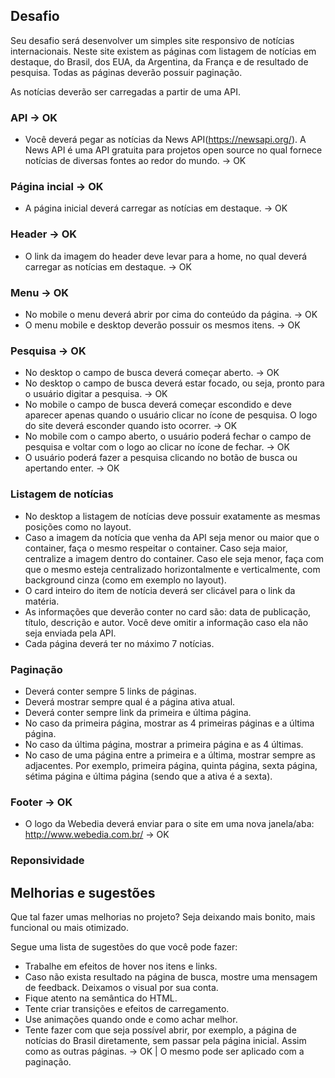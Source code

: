 ## Desafio
Seu desafio será desenvolver um simples site responsivo de notícias internacionais. Neste site existem as páginas com listagem de notícias em destaque, do Brasil, dos EUA, da Argentina, da França e de resultado de pesquisa. Todas as páginas deverão possuir paginação.

As notícias deverão ser carregadas a partir de uma API.

### API -> OK

- Você deverá pegar as notícias da News API(https://newsapi.org/). A News API é uma API gratuita para projetos open source no qual fornece notícias de diversas fontes ao redor do mundo. -> OK

### Página incial -> OK

- A página inicial deverá carregar as notícias em destaque. -> OK

### Header -> OK

- O link da imagem do header deve levar para a home, no qual deverá carregar as notícias em destaque. -> OK

### Menu -> OK

- No mobile o menu deverá abrir por cima do conteúdo da página. -> OK
- O menu mobile e desktop deverão possuir os mesmos itens. -> OK

### Pesquisa -> OK

- No desktop o campo de busca deverá começar aberto. -> OK
- No desktop o campo de busca deverá estar focado, ou seja, pronto para o usuário digitar a pesquisa. -> OK
- No mobile o campo de busca deverá começar escondido e deve aparecer apenas quando o usuário clicar no  ícone de pesquisa. O logo do site deverá esconder quando isto ocorrer. -> OK
- No mobile com o campo aberto, o usuário poderá fechar o campo de pesquisa e voltar com o logo ao clicar no ícone de fechar. -> OK
- O usuário poderá fazer a pesquisa clicando no botão de busca ou apertando enter. -> OK

### Listagem de notícias

- No desktop a listagem de notícias deve possuir exatamente as mesmas posições como no layout.
- Caso a imagem da notícia que venha da API seja menor ou maior que o container, faça o mesmo respeitar o container. Caso seja maior, centralize a imagem dentro do container. Caso ele seja menor, faça com que o mesmo esteja centralizado horizontalmente e verticalmente, com background cinza (como em exemplo no layout).
- O card inteiro do item de notícia deverá ser clicável para o link da matéria.
- As informações que deverão conter no card são: data de publicação, título, descrição e autor. Você deve omitir a informação caso ela não seja enviada pela API.
- Cada página deverá ter no máximo 7 notícias.

### Paginação

- Deverá conter sempre 5 links de páginas.
- Deverá mostrar sempre qual é a página ativa atual.
- Deverá conter sempre link da primeira e última página.
- No caso da primeira página, mostrar as 4 primeiras páginas e a última página.
- No caso da última página, mostrar a primeira página e as 4 últimas.
- No caso de uma página entre a primeira e a última, mostrar sempre as adjacentes. Por exemplo, primeira página, quinta página, sexta página, sétima página e última página (sendo que a ativa é a sexta).

### Footer -> OK

- O logo da Webedia deverá enviar para o site em uma nova janela/aba: http://www.webedia.com.br/ -> OK

### Reponsividade

## Melhorias e sugestões

 Que tal fazer umas melhorias no projeto? Seja deixando mais bonito, mais funcional ou mais otimizado.

Segue uma lista de sugestões do que você pode fazer:

- Trabalhe em efeitos de hover nos itens e links.
- Caso não exista resultado na página de busca, mostre uma mensagem de feedback. Deixamos o visual por sua conta.
- Fique atento na semântica do HTML.
- Tente criar transições e efeitos de carregamento.
- Use animações quando onde e como achar melhor.
- Tente fazer com que seja possível abrir, por exemplo, a página de notícias do Brasil diretamente, sem passar pela página inicial. Assim como as outras páginas. -> OK |  O mesmo pode ser aplicado com a paginação. 
